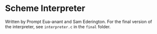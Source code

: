 # Scheme Interpreter
Written by Prompt Eua-anant and Sam Ederington. For the final version of the interpreter, see `interpreter.c` in the `final` folder.
